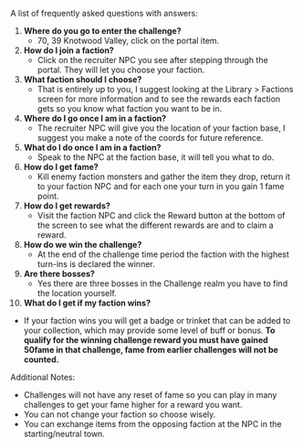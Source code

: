 ---
---
A list of frequently asked questions with answers:

1.  **Where do you go to enter the challenge?**
    *   70, 39 Knotwood Valley, click on the portal item.
2.  **How do I join a faction?**
    *   Click on the recruiter NPC you see after stepping through the portal. They will let you choose your faction.
3.  **What faction should I choose?**
    *   That is entirely up to you, I suggest looking at the Library > Factions screen for more information and to see the rewards each faction gets so you know what faction you want to be in.
4.  **Where do I go once I am in a faction?**
    *   The recruiter NPC will give you the location of your faction base, I suggest you make a note of the coords for future reference.
5.  **What do I do once I am in a faction?**
    *   Speak to the NPC at the faction base, it will tell you what to do.
6.  **How do I get fame?**
    *   Kill enemy faction monsters and gather the item they drop, return it to your faction NPC and for each one your turn in you gain 1 fame point.
7.  **How do I get rewards?**
    *   Visit the faction NPC and click the Reward button at the bottom of the screen to see what the different rewards are and to claim a reward.
8.  **How do we win the challenge?**
    *   At the end of the challenge time period the faction with the highest turn-ins is declared the winner.
9.  **Are there bosses?**
    *   Yes there are three bosses in the Challenge realm you have to find the location yourself.
10.  **What do I get if my faction wins?**

*   If your faction wins you will get a badge or trinket that can be added to your collection, which may provide some level of buff or bonus. **To qualify for the winning challenge reward you must have gained 50fame in that challenge, fame from earlier challenges will not be counted.**

Additional Notes:

*   Challenges will not have any reset of fame so you can play in many challenges to get your fame higher for a reward you want.
*   You can not change your faction so choose wisely.
*   You can exchange items from the opposing faction at the NPC in the starting/neutral town.